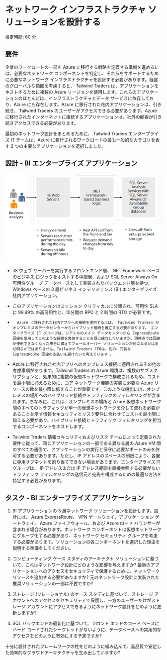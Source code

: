 ﻿---
casestudy:
    title: 'ネットワーク ソリューションの設計 -BI エンタープライズ アプリケーション'
    module: 'ネットワーク インフラストラクチャ ソリューション (オプション 2)'
---
# ネットワーク インフラストラクチャ ソリューションを設計する  

推定時間: 60 分

## 要件

企業のワークロードの一部を Azure に移行する戦略を定義する準備を進めるには、必要なネットワーク コンポーネントを特定し、それらをサポートするために必要なネットワーク インフラストラクチャを設計する必要があります。経営のグローバルな範囲を考慮すると、 Tailwind Traders は、アプリケーションをホストするために複数の Azure リージョンを使用します。これらのアプリケーションのほとんどは、インフラストラクチャとデータ サービスに依存しており、Azure にも存在します。Azure に移行された社内アプリケーションは、引き続き、 Tailwind Traders のユーザーがアクセスできる必要があります。Azure に移行されたインターネットに接続するアプリケーションは、社外の顧客が引き続きアクセスできる必要があります。 

最初のネットワーク設計をまとめるために、 Tailwind Traders エンタープライズ IT チームは、Azure に移行されるワークロードの最も一般的なカテゴリを表す 2 つの主要なアプリケーションを選択しました。  

## 設計 - BI エンタープライズ アプリケーション 

![BI エンタープライズ アプリケーション アーキテクチャ](media/compute.png)

-	IIS ウェブ サーバーを実行するフロントエンド層、.NET Framework ベースのビジネス ロジックをホストする中間層、および SQL Server Always On 可用性グループ データベースとして実装されたバックエンド層を持つ、 Windows ベースの 3 層ビジネス インテリジェンス (BI) エンタープライズ 社内アプリケーション。

-	このアプリケーションはミッション クリティカルに分類され、可用性 SLA に 99.99% の高可用性と、10分間の RPO と 2 時間の RTO が必要です。

-       Azure に移行された社内アプリへの接続を提供するには、 Tailwind Traders がオンプレミスのデータセンターからハイブリッド接続を確立する必要があります。 エンタープライズ IT グループは、シアトルのメイン データセンターから ExpressRoute 回線を使用してこのような接続を実装することを既に確立していますが、現時点では回線が使用できなくなった場合に備えてフェールオーバー ソリューションが何になるかはまだ明らかではありません。Tailwind Traders CFOは、別の、冗長な  ExpressRoute 回線の支払いを避けたいと考えています 。 

- Azure に移行された社内アプリへのオンプレミス接続に適用されるその他の考慮事項があります。Tailwind Traders の Azure 環境は、複数のサブスクリプションと、効果的に複数の仮想ネットワークで構成されるため、コストを最小限に抑えるために、コア ネットワーク機能の実装に必要な  Azure リソースの数を最小限に抑えることが重要です。このような機能には、オンプレミスの場所へのハイブリッド接続やトラフィックのフィルタリングが含まれます。ちなみに、これは、オンプレミスの場所と Azure 仮想ネットワーク間のすべてのトラフィックが単一の仮想ネットワークを介して流れる必要があることを示す情報セキュリティとリスク要件に合わせてコストを最小限に抑える必要があり、ハイブリッド接続とトラフィック フィルタリングを担当するコンポーネントをホストします。 

-	Tailwind Traders 情報セキュリティおよびリスク チームによって定義された要件に従って、同じアプリケーションの一部である異なる層の Azure VM 間のすべての通信で、アプリケーションの実行と保守に必要なポートのみを許可する必要があります。ただし、IP アドレスのスペースの制限により、各層に専用サブネットを割り当てできない場合があります。エンタープライズ IT グループは、 IP アドレスまたは IP アドレス範囲を直接参照する必要がないトラフィック フィルタリングの送信元と宛先を構成するための最適な方法を特定する必要があります。


## タスク - BI エンタープライズ アプリケーション 

1. BI アプリケーションの 3 層ネットワーク ソリューションを設計します。設計には、 Azure ExpressRoute、 VPN ゲートウェイ、アプリケーション ゲートウェイ、 Azure ファイアウォール、および Azure ロード バランサーが含まれる場合があります。ネットワーク コンポーネントは仮想ネットワークにグループ化する必要があり、ネットワーク セキュリティ グループを考慮する必要があります。ソリューションの各コンポーネントを選択した理由を説明する準備をしてください。 

2. コンピューティング ケース スタディのアーキテクト ソリューションに基づいて、これはネットワーク設計にどのような影響を与えますか? 最新のアプリケーションへのアクセスをセキュリティで保護するために、ネットワーク リソースを追加する必要がありますか? 元のネットワーク設計に実装された推奨ソリューションの一部は不要ですか? 

3. ストレージ (リレーショナル) のケース スタディに基づいて、ストレージ アカウントへのアクセスをセキュリティで保護し、一方のユーザーだけがストレージ アカウントにアクセスできるようにネットワーク設計をどのように更新しますか?

4. SQL バックエンドの最新化に基づいて、フロント エンドのコード ベースにハード コードされたシークレットがないように、データベースへの実用的なアクセスをどのように有効にする予定ですか?

十分に設計されたフレームワークの柱をどのように組み込んで、高品質で安定した効率的なクラウドアーキテクチャを生み出していますか?
